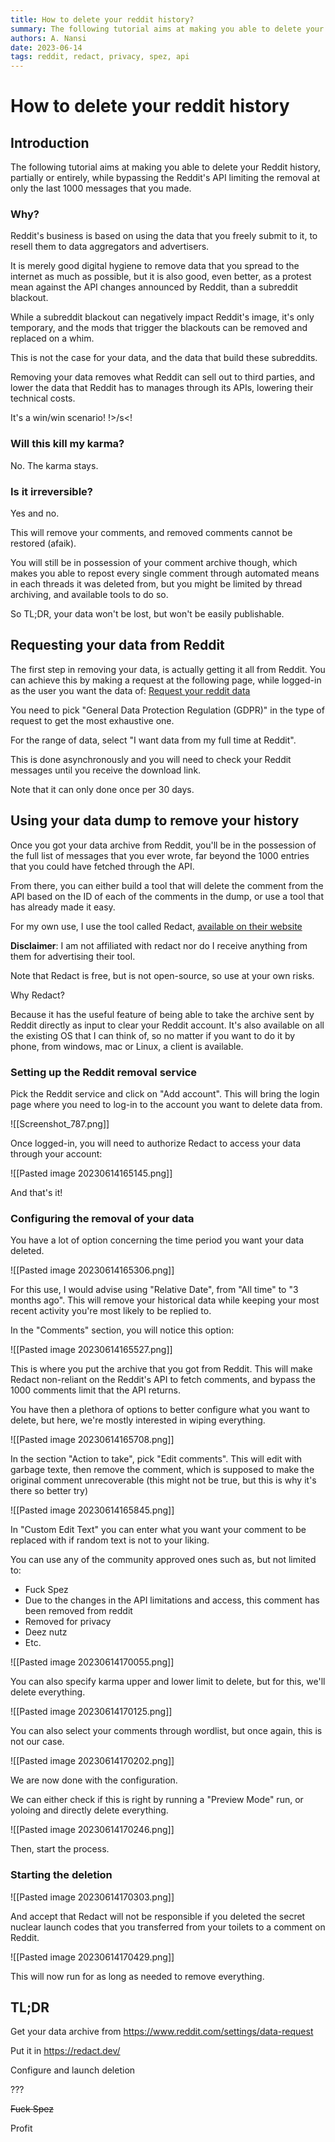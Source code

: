 ```yaml
---
title: How to delete your reddit history?
summary: The following tutorial aims at making you able to delete your reddit history, partially or entirely, while bypassing the reddit's API limitation making you able to remove only the last 1000 messages that you made.
authors: A. Nansi
date: 2023-06-14
tags: reddit, redact, privacy, spez, api
---
```


# How to delete your reddit history

## Introduction

The following tutorial aims at making you able to delete your Reddit history, partially or entirely, while bypassing the Reddit's API limiting the removal at only the last 1000 messages that you made.

### Why?

Reddit's business is based on using the data that you freely submit to it, to resell them to data aggregators and advertisers.

It is merely good digital hygiene to remove data that you spread to the internet as much as possible, but it is also good, even better, as a protest mean against the API changes announced by Reddit, than a subreddit blackout.

While a subreddit blackout can negatively impact Reddit's image, it's only temporary, and the mods that trigger the blackouts can be removed and replaced on a whim.

This is not the case for your data, and the data that build these subreddits. 

Removing your data removes what Reddit can sell out to third parties, and lower the data that Reddit has to manages through its APIs, lowering their technical costs.

It's a win/win scenario! !>/s<!

### Will this kill my karma?

No. The karma stays.

### Is it irreversible?

Yes and no. 

This will remove your comments, and removed comments cannot be restored (afaik).

You will still be in possession of your comment archive though, which makes you able to repost every single comment through automated means in each threads it was deleted from, but you might be limited by thread archiving, and available tools to do so.

So TL;DR, your data won't be lost, but won't be easily publishable.

## Requesting your data from Reddit

The first step in removing your data, is actually getting it all from Reddit.
You can achieve this by making a request at the following page, while logged-in as the user you want the data of: [Request your reddit data](https://www.reddit.com/settings/data-request)

You need to pick "General Data Protection Regulation (GDPR)" in the type of request to get the most exhaustive one.

For the range of data, select "I want data from my full time at Reddit".

This is done asynchronously and you will need to check your Reddit messages until you receive the download link.

Note that it can only done once per 30 days.

## Using your data dump to remove your history

Once you got your data archive from Reddit, you'll be in the possession of the full list of messages that you ever wrote, far beyond the 1000 entries that you could have fetched through the API.

From there, you can either build a tool that will delete the comment from the API based on the ID of each of the comments in the dump, or use a tool that has already made it easy.

For my own use, I use the tool called Redact, [available on their website](https://redact.dev/)

**Disclaimer**: I am not affiliated with redact nor do I receive anything from them for advertising their tool.

Note that Redact is free, but is not open-source, so use at your own risks. 

Why Redact? 

Because it has the useful feature of being able to take the archive sent by Reddit directly as input to clear your Reddit account. It's also available on all the existing OS that I can think of, so no matter if you want to do it by phone, from windows, mac or Linux, a client is available.

### Setting up the Reddit removal service

Pick the Reddit service and click on "Add account". This will bring the login page where you need to log-in to the account you want to delete data from.

![[Screenshot_787.png]]

Once logged-in, you will need to authorize Redact to access your data through your account:

![[Pasted image 20230614165145.png]]

And that's it!

### Configuring the removal of your data

You have a lot of option concerning the time period you want your data deleted.

![[Pasted image 20230614165306.png]]

For this use, I would advise using "Relative Date", from "All time" to "3 months ago".
This will remove your historical data while keeping your most recent activity you're most likely to be replied to.

In the "Comments" section, you will notice this option:

![[Pasted image 20230614165527.png]]

This is where you put the archive that you got from Reddit.
This will make Redact non-reliant on the Reddit's API to fetch comments, and bypass the 1000 comments limit that the API returns.

You have then a plethora of options to better configure what you want to delete, but here, we're mostly interested in wiping everything.

![[Pasted image 20230614165708.png]]

In the section "Action to take", pick "Edit comments". This will edit with garbage texte, then remove the comment, which is supposed to make the original comment unrecoverable (this might not be true, but this is why it's there so better try)

![[Pasted image 20230614165845.png]]

In "Custom Edit Text" you can enter what you want your comment to be replaced with if random text is not to your liking.

You can use any of the community approved ones such as, but not limited to:
- Fuck Spez
- Due to the changes in the API limitations and access, this comment has been removed from reddit
- Removed for privacy
- Deez nutz
- Etc.

![[Pasted image 20230614170055.png]]

You can also specify karma upper and lower limit to delete, but for this, we'll delete everything.

![[Pasted image 20230614170125.png]]

You can also select your comments through wordlist, but once again, this is not our case.

![[Pasted image 20230614170202.png]]

We are now done with the configuration.

We can either check if this is right by running a "Preview Mode" run, or yoloing and directly delete everything.

![[Pasted image 20230614170246.png]]

Then, start the process.

### Starting the deletion

![[Pasted image 20230614170303.png]]

And accept that Redact will not be responsible if you deleted the secret nuclear launch codes that you transferred from your toilets to a comment on Reddit.

![[Pasted image 20230614170429.png]]

This will now run for as long as needed to remove everything.

## TL;DR

Get your data archive from https://www.reddit.com/settings/data-request

Put it in https://redact.dev/

Configure and launch deletion

???

~~Fuck Spez~~ 

Profit